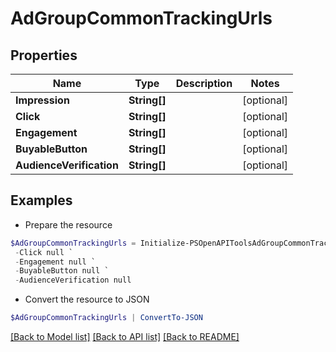 # AdGroupCommonTrackingUrls
## Properties

Name | Type | Description | Notes
------------ | ------------- | ------------- | -------------
**Impression** | **String[]** |  | [optional] 
**Click** | **String[]** |  | [optional] 
**Engagement** | **String[]** |  | [optional] 
**BuyableButton** | **String[]** |  | [optional] 
**AudienceVerification** | **String[]** |  | [optional] 

## Examples

- Prepare the resource
```powershell
$AdGroupCommonTrackingUrls = Initialize-PSOpenAPIToolsAdGroupCommonTrackingUrls  -Impression null `
 -Click null `
 -Engagement null `
 -BuyableButton null `
 -AudienceVerification null
```

- Convert the resource to JSON
```powershell
$AdGroupCommonTrackingUrls | ConvertTo-JSON
```

[[Back to Model list]](../README.md#documentation-for-models) [[Back to API list]](../README.md#documentation-for-api-endpoints) [[Back to README]](../README.md)

